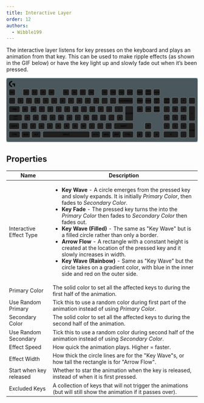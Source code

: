 ```yaml
---
title: Interactive Layer
order: 12
authors:
  - Wibble199
---
```


The interactive layer listens for key presses on the keyboard and plays an animation from that key. This can be used to make ripple effects (as shown in the GIF below) or have the key light up and slowly fade out when it’s been pressed.

![Pressing keys on an interactive layer with key wave mode](../../assets/img/docs/layer-interactive.gif)

## Properties

<table>
  <thead>
    <tr>
      <th>Name</th>
      <th>Description</th>
    </tr>
  </thead>
  <tbody>
    <tr>
      <td>Interactive Effect Type</td>
      <td><ul>
        <li><strong>Key Wave</strong> - A circle emerges from the pressed key and slowly expands. It is initially <em>Primary Color</em>, then fades to <em>Secondary Color</em>.</li>
        <li><strong>Key Fade</strong> - The pressed key turns the into the <em>Primary Color</em> then fades to <em>Secondary Color</em> then fades out.</li>
        <li><strong>Key Wave (Filled)</strong> - The same as "Key Wave" but is a filled circle rather than only a border.</li>
        <li><strong>Arrow Flow</strong> - A rectangle with a constant height is created at the location of the pressed key and it slowly increases in width.</li>
        <li><strong>Key Wave (Rainbow)</strong> - Same as "Key Wave" but the circle takes on a gradient color, with blue in the inner side and red on the outer side.</li>
      </ul></td>
    </tr>
    <tr>
      <td>Primary Color</td>
      <td>The solid color to set all the affected keys to during the first half of the animation.</td>
    </tr>
    <tr>
      <td>Use Random Primary</td>
      <td>Tick this to use a random color during first part of the animation instead of using <em>Primary Color</em>.</td>
    </tr>
    <tr>
      <td>Secondary Color</td>
      <td>The solid color to set all the affected keys to during the second half of the animation.</td>
    </tr>
    <tr>
      <td>Use Random Secondary</td>
      <td>Tick this to use a random color during second half of the animation instead of using <em>Secondary Color</em>.</td>
    </tr>
    <tr>
      <td>Effect Speed</td>
      <td>How quick the animation plays. Higher = faster.</td>
    </tr>
    <tr>
      <td>Effect Width</td>
      <td>How thick the circle lines are for the "Key Wave"s, or how tall the rectangle is for "Arrow Flow".</td>
    </tr>
    <tr>
      <td>Start when key released</td>
      <td>Whether to star the animation when the key is released, instead of when it is first pressed.</td>
    </tr>
    <tr>
      <td>Excluded Keys</td>
      <td>A collection of keys that will not trigger the animations (but will still show the animation if it passes over).</td>
    </tr>
  </tbody>
</table>